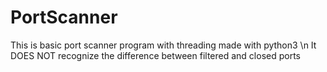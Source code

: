 # PortScanner
This is basic port scanner program with threading made with python3 \n
It DOES NOT recognize the difference between filtered and closed ports
